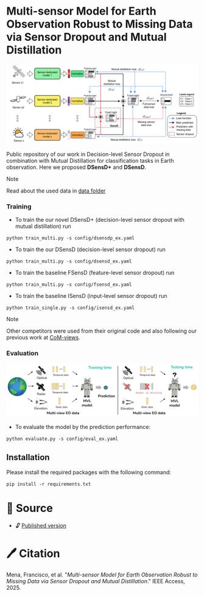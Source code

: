 # Multi-sensor Model for Earth Observation Robust to Missing Data via Sensor Dropout and Mutual Distillation

![dsensdp](imgs/dsensdp_model.png)

Public repository of our work in Decision-level Sensor Dropout in combination with Mutual Distillation for classification tasks in Earth observation. Here we proposed **DSensD+** and **DSensD**.

> [!NOTE]  
> Read about the used data in [data folder](./data)

### Training

* To train the our novel DSensD+ (decision-level sensor dropout with mutual distillation) run
```
python train_multi.py -s config/dsensdp_ex.yaml
```

* To train the our DSensD (decision-level sensor dropout) run
```
python train_multi.py -s config/dsensd_ex.yaml
```

* To train the baseline FSensD (feature-level sensor dropout) run
```
python train_multi.py -s config/fsensd_ex.yaml
```

* To train the baseline ISensD (input-level sensor dropout) run
```
python train_single.py -s config/isensd_ex.yaml
```

> [!NOTE]  
> Other competitors were used from their original code and also following our previous work at [CoM-views](https://github.com/fmenat/CoM-views). 


### Evaluation
![missing views](imgs/missing_views.jpg)

* To evaluate the model by the prediction performance:
```
python evaluate.py -s config/eval_ex.yaml
```


## Installation
Please install the required packages with the following command:
```
pip install -r requirements.txt
```

# :scroll: Source

* :unlock: [Published version](x)

# 🖊️ Citation

Mena, Francisco, et al. "*Multi-sensor Model for Earth Observation Robust to Missing Data via Sensor Dropout and Mutual Distillation*." IEEE Access, 2025.

